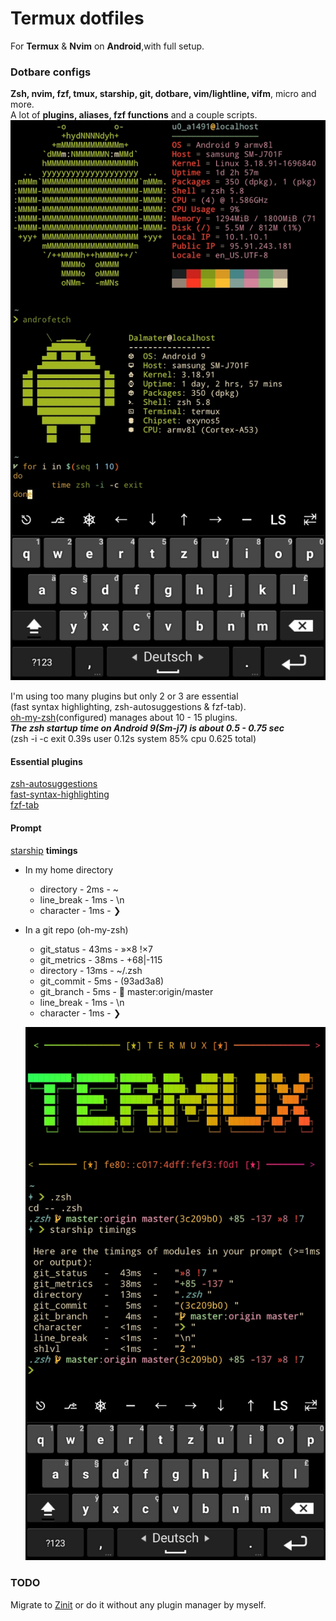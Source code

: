 
# Termux dotfiles

For **Termux** & **Nvim** on **Android**,with full setup.

### **Dotbare configs**

**Zsh, nvim, fzf, tmux, starship, git, dotbare, vim/lightline, vifm**, micro and more.<br>
A lot of **plugins, aliases, fzf functions** and a couple scripts.
![picture](storage/Screenshot_Termux.jpg)

I'm using too many plugins but only 2 or 3 are essential<br>
(fast syntax highlighting, zsh-autosuggestions & fzf-tab).<br>
[oh-my-zsh](https://github.com/ohmyzsh/ohmyzsh)(configured) manages about 10 - 15 plugins.<br>
***The zsh startup time on Android 9(Sm-j7) is about 0.5 - 0.75 sec***<br>
(zsh -i -c exit  0.39s user 0.12s system 85% cpu 0.625 total)

#### **Essential plugins**

[zsh-autosuggestions](https://github.com/zsh-users/zsh-autosuggestions)<br>
[fast-syntax-highlighting](https://github.com/zdharma-continuum/fast-syntax-highlighting)<br>
[fzf-tab](https://github.com/Aloxaf/fzf-tab)

#### **Prompt**

[starship](https://github.com/starship/starship) **timings**
- In my home directory
  - directory   -   2ms  -  ~
  - line_break  -   1ms  -  \n
  - character   -   1ms  -  ❯
- In a git repo (oh-my-zsh)
  - git_status  -  43ms  -  »×8 !×7
  - git_metrics -  38ms  -  +68|-115
  - directory   -  13ms  -  ~/.zsh
  - git_commit  -   5ms  -  (93ad3a8)
  - git_branch  -   5ms  -   master:origin/master
  - line_break  -   1ms  -  \n
  - character   -   1ms  -  ❯<br>

  ![Termux-pic](storage/Termux_Prompt-time.jpg)

### **TODO**

Migrate to [Zinit](https://github.com/zdharma-continuum/zinit)
or do it without any plugin manager by myself.
